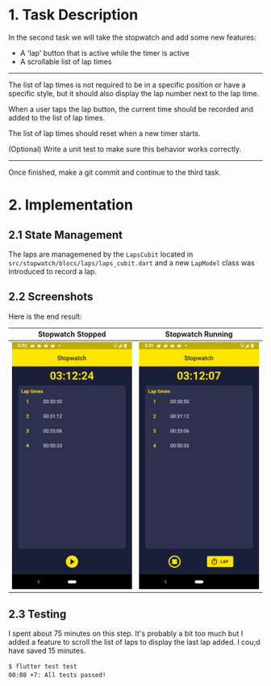 # 1. Task Description

In the second task we will take the stopwatch and add some new features:

- A 'lap' button that is active while the timer is active
- A scrollable list of lap times

____

The list of lap times is not required to be in a specific position or have a
specific style, but it should also display the lap number next to the lap
time.

When a user taps the lap button, the current time should be recorded and added
to the list of lap times.

The list of lap times should reset when a new timer starts.

(Optional) Write a unit test to make sure this behavior works correctly.

____

Once finished, make a git commit and continue to the third task.

# 2. Implementation

## 2.1 State Management

The laps are managemened by the `LapsCubit` located in
`src/stopwatch/blocs/laps/laps_cubit.dart` and a new `LapModel` class was
introduced to record a lap.

## 2.2 Screenshots

Here is the end result: 

Stopwatch Stopped | Stopwatch Running
--- | ---
![Stopped](./media/stopped.png?raw=true "Stopped") | ![Running](./media/running.png?raw=true "Running")

## 2.3 Testing

I spent about 75 minutes on this step. It's probably a bit too much but I
added a feature to scroll the list of laps to display the last lap added.
I cou;d have saved 15 minutes.

```bash
$ flutter test test
00:08 +7: All tests passed!
```
